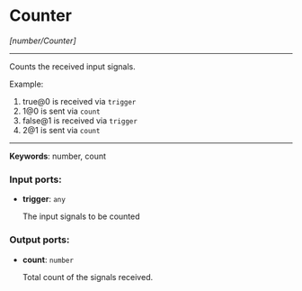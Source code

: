 # Counter

_[number/Counter]_

---

Counts the received input signals.  
  
Example:  
  
1. true@0 is received via `trigger`  
2. 1@0 is sent via `count`  
3. false@1 is received via `trigger`  
4. 2@1 is sent via `count`  

---

__Keywords__: number, count

### Input ports:

* __trigger__: ` any `

    The input signals to be counted

### Output ports:

* __count__: ` number `

    Total count of the signals received.

